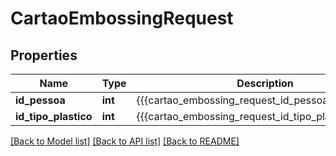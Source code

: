 # CartaoEmbossingRequest

## Properties
Name | Type | Description | Notes
------------ | ------------- | ------------- | -------------
**id_pessoa** | **int** | {{{cartao_embossing_request_id_pessoa_value}}} | [optional] 
**id_tipo_plastico** | **int** | {{{cartao_embossing_request_id_tipo_plastico_value}}} | [optional] 

[[Back to Model list]](../README.md#documentation-for-models) [[Back to API list]](../README.md#documentation-for-api-endpoints) [[Back to README]](../README.md)



